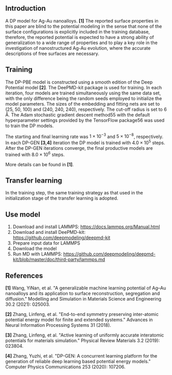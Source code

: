 ## Introduction
A DP model for Ag-Au nanoalloys. **[1]**
The reported surface properties in this paper are blind to the potential modeling in the sense that none of the surface configurations is explicitly included in the training database, therefore, the reported potential is expected to have a strong ability of generalization to a wide range of properties and to play a key role in the investigation of nanostructured Ag-Au evolution, where the accurate descriptions of free surfaces are necessary.

## Training
The DP-PBE model is constructed using a smooth edition of the Deep Potential model **[2]**. The DeePMD-kit package is used for training. In each iteration, four models are trained simultaneously using the same data set, with the only difference being the random seeds employed to initialize the model parameters. The sizes of the embedding and fitting nets are set to (25, 50, 100) and (240, 240, 240), respectively. The cut-off radius is set to 6 Å. The Adam stochastic gradient descent method55 with the default hyperparameter settings provided by the TensorFlow package56 was used to train the DP models.

The starting and final learning rate was $1 × 10^{−3}$ and $5 × 10^{−8}$, respectively. In each DP-GEN **[3,4]** iteration the DP model is trained with $4.0 × 10^5$ steps. After the DP-GEN iterations converge, the final productive models are trained with $8.0 × 10^6$ steps.

More details can be found in **[1]**.


## Transfer learning
In the training step, the same training strategy as that used in the initialization stage of the transfer learning is adopted.


## Use model
1. Download and install LAMMPS: https://docs.lammps.org/Manual.html
2. Download and install DeePMD-kit: https://github.com/deepmodeling/deepmd-kit
3. Prepare input data for LAMMPS
4. Download the model
5. Run MD with LAMMPS: https://github.com/deepmodeling/deepmd-kit/blob/master/doc/third-party/lammps.md

## References
**[1]** Wang, YiNan, et al. "A generalizable machine learning potential of Ag–Au nanoalloys and its application to surface reconstruction, segregation and diffusion." Modelling and Simulation in Materials Science and Engineering 30.2 (2021): 025003.

**[2]** Zhang, Linfeng, et al. "End-to-end symmetry preserving inter-atomic potential energy model for finite and extended systems." Advances in Neural Information Processing Systems 31 (2018).

**[3]** Zhang, Linfeng, et al. "Active learning of uniformly accurate interatomic potentials for materials simulation." Physical Review Materials 3.2 (2019): 023804.

**[4]** Zhang, Yuzhi, et al. "DP-GEN: A concurrent learning platform for the generation of reliable deep learning based potential energy models." Computer Physics Communications 253 (2020): 107206.


